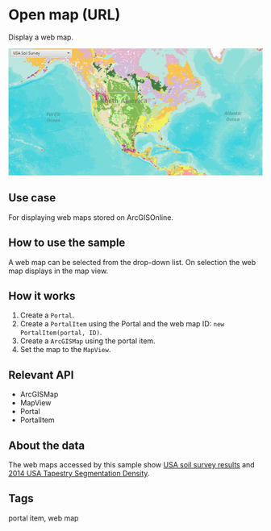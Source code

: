 # Open map (URL)

Display a web map.

![](OpenMapURL.png)

## Use case

For displaying web maps stored on ArcGISOnline.

## How to use the sample

A web map can be selected from the drop-down list. On selection the web map displays in the map view.

## How it works

1. Create a `Portal`.
2. Create a `PortalItem` using the Portal and the web map ID: `new PortalItem(portal, ID)`.
3. Create a `ArcGISMap` using the portal item.
4. Set the map to the `MapView`.

## Relevant API

* ArcGISMap
* MapView
* Portal
* PortalItem

## About the data

The web maps accessed by this sample show [USA soil survey results](https://www.arcgis.com/home/webmap/viewer.html?webmap=0edea1c7bbb84ba5842d20483af11679) and [2014 USA Tapestry Segmentation Density](https://www.arcgis.com/home/webmap/viewer.html?webmap=01f052c8995e4b9e889d73c3e210ebe3).

## Tags

portal item, web map

